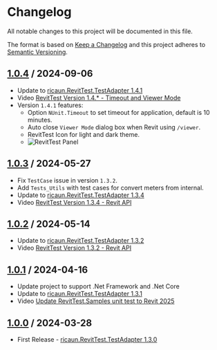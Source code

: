 # Changelog
All notable changes to this project will be documented in this file.

The format is based on [Keep a Changelog](http://keepachangelog.com/en/1.0.0/)
and this project adheres to [Semantic Versioning](http://semver.org/spec/v2.0.0.html).

## [1.0.4] / 2024-09-06
- Update to [ricaun.RevitTest.TestAdapter 1.4.1](https://www.nuget.org/packages/ricaun.RevitTest.TestAdapter)
- Video [RevitTest Version 1.4.* - Timeout and Viewer Mode](https://youtu.be/qDIxW0DUKSI)
- Version `1.4.1` features:
	- Option `NUnit.Timeout` to set timeout for application, default is 10 minutes.
	- Auto close `Viewer Mode` dialog box when Revit using `/viewer`.
	- RevitTest Icon for light and dark theme.
	- ![RevitTest Panel](https://github.com/user-attachments/assets/1f5c2801-962d-4388-86c6-63a65bcf1c56)

## [1.0.3] / 2024-05-27
- Fix `TestCase` issue in version `1.3.2`.
- Add `Tests_Utils` with test cases for convert meters from internal.
- Update to [ricaun.RevitTest.TestAdapter 1.3.4](https://www.nuget.org/packages/ricaun.RevitTest.TestAdapter)
- Video [RevitTest Version 1.3.4 - Revit API](https://youtu.be/B4xETYY8ft8)

## [1.0.2] / 2024-05-14
- Update to [ricaun.RevitTest.TestAdapter 1.3.2](https://www.nuget.org/packages/ricaun.RevitTest.TestAdapter)
- Video [RevitTest Version 1.3.2 - Revit API](https://youtu.be/SFMzeS2XtuI)

## [1.0.1] / 2024-04-16
- Update project to support .Net Framework and .Net Core
- Update to [ricaun.RevitTest.TestAdapter 1.3.1](https://www.nuget.org/packages/ricaun.RevitTest.TestAdapter)
- Video [Update RevitTest.Samples unit test to Revit 2025](https://youtu.be/2wmkGzM4Dms)

## [1.0.0] / 2024-03-28
- First Release - [ricaun.RevitTest.TestAdapter 1.3.0](https://www.nuget.org/packages/ricaun.RevitTest.TestAdapter)

[vNext]: ../../compare/1.0.0...HEAD
[1.0.4]: ../../compare/1.0.3...1.0.4
[1.0.3]: ../../compare/1.0.2...1.0.3
[1.0.2]: ../../compare/1.0.1...1.0.2
[1.0.1]: ../../compare/1.0.0...1.0.1
[1.0.0]: ../../compare/1.0.0